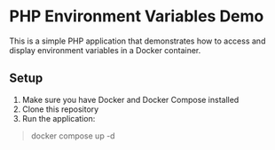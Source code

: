 # PHP Environment Variables Demo

This is a simple PHP application that demonstrates how to access and display environment variables in a Docker container.

## Setup

1. Make sure you have Docker and Docker Compose installed
2. Clone this repository
3. Run the application:

> docker compose up -d

